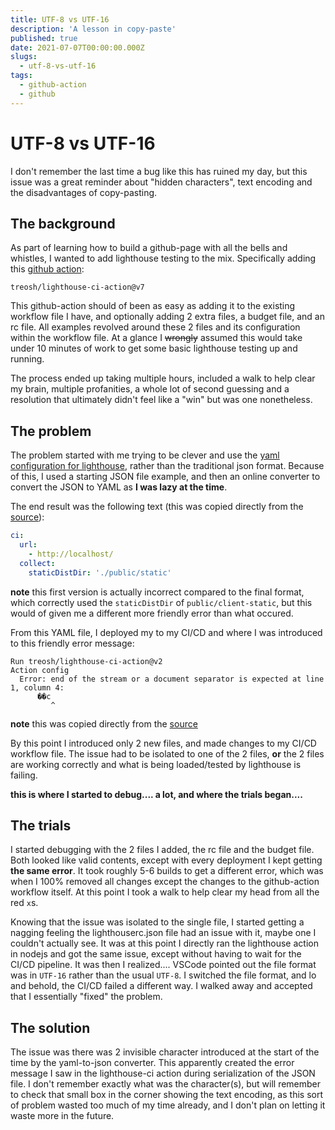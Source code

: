 ```yaml
---
title: UTF-8 vs UTF-16
description: 'A lesson in copy-paste'
published: true
date: 2021-07-07T00:00:00.000Z
slugs:
  - utf-8-vs-utf-16
tags:
  - github-action
  - github
---
```


# UTF-8 vs UTF-16

I don't remember the last time a bug like this has ruined my day, but this issue was a great reminder about "hidden characters", text encoding and the disadvantages of copy-pasting.

## The background

As part of learning how to build a github-page with all the bells and whistles, I wanted to add lighthouse testing to the mix. Specifically adding this [github action](https://github.com/treosh/lighthouse-ci-action):

```
treosh/lighthouse-ci-action@v7
```

This github-action should of been as easy as adding it to the existing workflow file I have, and optionally adding 2 extra files, a budget file, and an rc file.
All examples revolved around these 2 files and its configuration within the workflow file. At a glance I ~~wrongly~~ assumed this would take under 10 minutes of work to get some basic lighthouse testing up and running.

The process ended up taking multiple hours, included a walk to help clear my brain, multiple profanities, a whole lot of second guessing and a resolution that ultimately didn't feel like a "win" but was one nonetheless.

## The problem

The problem started with me trying to be clever and use the [yaml configuration for lighthouse](https://github.com/GoogleChrome/lighthouse-ci/blob/main/docs/configuration.md), rather than the traditional json format. Because of this, I used a starting JSON file example, and then an online converter to convert the JSON to YAML as **I was lazy at the time**.

The end result was the following text (this was copied directly from the [source](https://github.com/bradtaniguchi/bradtaniguchi.github.io/blob/2ab3efef433969f2caaf9b09f91b8cc7294164b8/lighthouserc.yaml)):
```yaml
ci:
  url:
    - http://localhost/
  collect:
    staticDistDir: './public/static'
```

**note** this first version is actually incorrect compared to the final format, which correctly used the `staticDistDir` of `public/client-static`, but this would of given me a different more friendly error than what occured.

From this YAML file, I deployed my to my CI/CD and where I was introduced to this friendly error message:
```
Run treosh/lighthouse-ci-action@v2
Action config
  Error: end of the stream or a document separator is expected at line 1, column 4:
      ��c
         ^
```
**note** this was copied directly from the [source](https://github.com/bradtaniguchi/bradtaniguchi.github.io/runs/3003815331?check_suite_focus=true)

By this point I introduced only 2 new files, and made changes to my CI/CD workflow file. The issue had to be isolated to one of the 2 files, **or** the 2 files are working correctly and what is being loaded/tested by lighthouse is failing. 

**this is where I started to debug.... a lot, and where the trials began....**

## The trials

I started debugging with the 2 files I added, the rc file and the budget file. Both looked like valid contents, except with every deployment I kept getting **the same error**. It took roughly 5-6 builds to get a different error, which was when I 100% removed all changes except the changes to the github-action workflow itself. At this point I took a walk to help clear my head from all the red `x`s. 

Knowing that the issue was isolated to the single file, I started getting a nagging feeling the lighthouserc.json file had an issue with it, maybe one I couldn't actually see. It was at this point I directly ran the lighthouse action in nodejs and got the same issue, except without having to wait for the CI/CD pipeline. It was then I realized.... VSCode pointed out the file format was in `UTF-16` rather than the usual `UTF-8`. I switched the file format, and lo and behold, the CI/CD failed a different way. I walked away and accepted that I essentially "fixed" the problem.


## The solution
The issue was there was 2 invisible character introduced at the start of the time by the yaml-to-json converter. This apparently created the error message I saw in the lighthouse-ci action during serialization of the JSON file. I don't remember exactly what was the character(s), but will remember to check that small box in the corner showing the text encoding, as this sort of problem wasted too much of my time already, and I don't plan on letting it waste more in the future.


